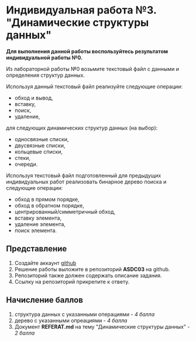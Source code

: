 # Индивидуальная работа №3. "Динамические структуры данных"

__Для выполнения данной работы воспользуйтесь результатом индивидуальной работы №0.__

Из лабораторной работы №0 возьмите текстовый файл с данными и определения структур данных.

Используя данный текстовый файл реализуйте следующие операции:

* обход и вывод,
* вставку,
* поиск,
* удаление,

для следующих динамических структур данных (на выбор):

* односвязные списки,
* двусвязные списки,
* кольцевые списки,
* стеки,
* очереди.

Используя текстовый файл подготовленный для предыдущих индивидуальных работ реализовать бинарное дерево поиска и следующие операции:

* обход в прямом порядке, 
* обход в обратном порядке, 
* центрированный/симметричный обход,
* вставку элемента,
* удаление элемента,
* поиск элемента.

## Представление

1. Создайте аккаунт [github](https://github.com)
2. Решение работы выложите в репозиторий __ASDC03__ на github.
3. Репозиторий также должен содержать описание задания.
4. Ссылку на репозиторий прикрепите к ответу.

## Начисление баллов

1. структура данных с указанными операциями - _4 балла_
2. дерево с указанными опреациями - _4 балла_
3. Документ __REFERAT.md__ на тему "Динамические структуры данных" - _2 балла_
   